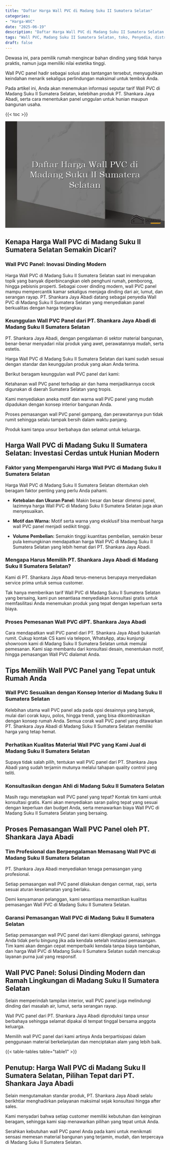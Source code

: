 ```yaml
---
title: "Daftar Harga Wall PVC di Madang Suku II Sumatera Selatan"
categories: 
- "Harga-WVC"
date: "2025-06-19"
description: "Daftar Harga Wall PVC di Madang Suku II Sumatera Selatan untuk tempat tinggal, office, dan toko. Panel berkualitas, pilihan motif, variasi warna menarik, dengan servis penempatan oleh teknisi profesional serta garansi resmi!|Servis penyediaan Wall PVC di Madang Suku II Sumatera Selatan untuk keperluan hunian, office, atau toko, dengan material berkualitas dan penempatan oleh tenaga ahli berpengalaman serta jaminan resmi.|Alternatif Wall PVC di Madang Suku II Sumatera Selatan yang terpercaya untuk hunian, perkantoran, dan ritel, dengan produk berkualitas dan instalasi ditangani oleh teknisi profesional dan jaminan resmi.|Penjualan Wall PVC di Madang Suku II Sumatera Selatan bagi tempat tinggal, kantor, serta toko, dengan panel berkualitas dan pemasangan dikerjakan oleh tenaga ahli ahli, lengkap dengan kepastian resmi.}"
tags: "Wall PVC, Madang Suku II Sumatera Selatan, toko, Penyedia, distributor"
draft: false
---
```


Dewasa ini, para pemilik rumah mengincar bahan dinding yang tidak hanya praktis, namun juga memiliki nilai estetika tinggi.

Wall PVC panel hadir sebagai solusi atas tantangan tersebut, menyuguhkan keindahan menarik sekaligus perlindungan maksimal untuk tembok Anda.

Pada artikel ini, Anda akan menemukan informasi seputar tarif Wall PVC di Madang Suku II Sumatera Selatan, kelebihan produk PT. Shankara Jaya Abadi, serta cara menentukan panel unggulan untuk hunian maupun bangunan usaha.

{{< toc >}}

![Daftar Harga Wall PVC di Madang Suku II Sumatera Selatan](/images/Harga-WVC/Daftar-Harga-Wall-PVC-di-Madang-Suku-II-Sumatera-Selatan.png)


## Kenapa Harga Wall PVC di Madang Suku II Sumatera Selatan Semakin Dicari?

### Wall PVC Panel: Inovasi Dinding Modern

Harga Wall PVC di Madang Suku II Sumatera Selatan saat ini merupakan topik yang banyak diperbincangkan oleh penghuni rumah, pemborong, hingga pebisnis properti. Sebagai cover dinding modern, wall PVC panel mampu mempercantik kamar sekaligus menjaga dinding dari air, lumut, dan serangan rayap. PT. Shankara Jaya Abadi datang sebagai penyedia Wall PVC di Madang Suku II Sumatera Selatan yang menyediakan panel berkualitas dengan harga terjangkau

### Keunggulan Wall PVC Panel dari PT. Shankara Jaya Abadi di Madang Suku II Sumatera Selatan

PT. Shankara Jaya Abadi, dengan pengalaman di sektor material bangunan, benar-benar menyadari nilai produk yang awet, perawatannya mudah, serta estetis.

Harga Wall PVC di Madang Suku II Sumatera Selatan dari kami sudah sesuai dengan standar dan keunggulan produk yang akan Anda terima.

Berikut beragam keunggulan wall PVC panel dari kami:

Ketahanan wall PVC panel terhadap air dan hama menjadikannya cocok digunakan di daerah Sumatera Selatan yang tropis.

Kami menyediakan aneka motif dan warna wall PVC panel yang mudah dipadukan dengan konsep interior bangunan Anda.

Proses pemasangan wall PVC panel gampang, dan perawatannya pun tidak rumit sehingga selalu tampak bersih dalam waktu panjang.

Produk kami tanpa unsur berbahaya dan selamat untuk keluarga.

## Harga Wall PVC di Madang Suku II Sumatera Selatan: Investasi Cerdas untuk Hunian Modern

### Faktor yang Mempengaruhi Harga Wall PVC di Madang Suku II Sumatera Selatan

Harga Wall PVC di Madang Suku II Sumatera Selatan ditentukan oleh beragam faktor penting yang perlu Anda pahami.

- **Ketebalan dan Ukuran Panel:** Makin besar dan besar dimensi panel, lazimnya harga Wall PVC di Madang Suku II Sumatera Selatan juga akan menyesuaikan.

- **Motif dan Warna:** Motif serta warna yang eksklusif bisa membuat harga wall PVC panel menjadi sedikit tinggi.

- **Volume Pembelian:** Semakin tinggi kuantitas pembelian, semakin besar pula kemungkinan mendapatkan harga Wall PVC di Madang Suku II Sumatera Selatan yang lebih hemat dari PT. Shankara Jaya Abadi.

### Mengapa Harus Memilih PT. Shankara Jaya Abadi di Madang Suku II Sumatera Selatan?

Kami di PT. Shankara Jaya Abadi terus-menerus berupaya menyediakan service prima untuk semua customer.

Tak hanya memberikan tarif Wall PVC di Madang Suku II Sumatera Selatan yang bersaing, kami pun senantiasa menyediakan konsultasi gratis untuk memfasilitasi Anda menemukan produk yang tepat dengan keperluan serta biaya.

### Proses Pemesanan Wall PVC diPT. Shankara Jaya Abadi

Cara mendapatkan wall PVC panel dari PT. Shankara Jaya Abadi bukanlah rumit. Cukup kontak CS kami via telepon, WhatsApp, atau kunjungi showroom kami di Madang Suku II Sumatera Selatan untuk memulai pemesanan. Kami siap membantu dari konsultasi desain, menentukan motif, hingga pemasangan Wall PVC dialamat Anda.

## Tips Memilih Wall PVC Panel yang Tepat untuk Rumah Anda

### Wall PVC Sesuaikan dengan Konsep Interior di Madang Suku II Sumatera Selatan

Kelebihan utama wall PVC panel ada pada opsi desainnya yang banyak, mulai dari corak kayu, polos, hingga trendi, yang bisa dikombinasikan dengan konsep rumah Anda. Semua corak wall PVC panel yang ditawarkan PT. Shankara Jaya Abadi di Madang Suku II Sumatera Selatan memiliki harga yang tetap hemat.

### Perhatikan Kualitas Material Wall PVC yang Kami Jual di Madang Suku II Sumatera Selatan

Supaya tidak salah pilih, tentukan wall PVC panel dari PT. Shankara Jaya Abadi yang sudah terjamin mutunya melalui tahapan quality control yang teliti.

### Konsultasikan dengan Ahli di Madang Suku II Sumatera Selatan

Masih ragu menetapkan wall PVC panel yang tepat? Kontak tim kami untuk konsultasi gratis. Kami akan menyediakan saran paling tepat yang sesuai dengan keperluan dan budget Anda, serta menawarkan biaya Wall PVC di Madang Suku II Sumatera Selatan yang bersaing.

## Proses Pemasangan Wall PVC Panel oleh PT. Shankara Jaya Abadi

### Tim Profesional dan Berpengalaman Memasang Wall PVC di Madang Suku II Sumatera Selatan

PT. Shankara Jaya Abadi menyediakan tenaga pemasangan yang profesional.

Setiap pemasangan wall PVC panel dilakukan dengan cermat, rapi, serta sesuai aturan keselamatan yang berlaku.

Demi kenyamanan pelanggan, kami senantiasa memastikan kualitas pemasangan Wall PVC di Madang Suku II Sumatera Selatan.

### Garansi Pemasangan Wall PVC di Madang Suku II Sumatera Selatan

Setiap pemasangan wall PVC panel dari kami dilengkapi garansi, sehingga Anda tidak perlu bingung jika ada kendala setelah instalasi pemasangan. Tim kami akan dengan cepat memperbaiki kendala tanpa biaya tambahan, dan harga Wall PVC di Madang Suku II Sumatera Selatan sudah mencakup layanan purna jual yang responsif.

## Wall PVC Panel: Solusi Dinding Modern dan Ramah Lingkungan di Madang Suku II Sumatera Selatan

Selain memperindah tampilan interior, wall PVC panel juga melindungi dinding dari masalah air, lumut, serta serangan rayap.

Wall PVC panel dari PT. Shankara Jaya Abadi diproduksi tanpa unsur berbahaya sehingga selamat dipakai di tempat tinggal bersama anggota keluarga.

Memilih wall PVC panel dari kami artinya Anda berpartisipasi dalam penggunaan material berkelanjutan dan menciptakan alam yang lebih baik.

{{< table-tables table="table1" >}}

## Penutup: Harga Wall PVC di Madang Suku II Sumatera Selatan, Pilihan Tepat dari PT. Shankara Jaya Abadi

Selain mengutamakan standar produk, PT. Shankara Jaya Abadi selalu berikhtiar menghadirkan pelayanan maksimal sejak konsultasi hingga after sales.

Kami menyadari bahwa setiap customer memiliki kebutuhan dan keinginan beragam, sehingga kami siap menawarkan pilihan yang tepat untuk Anda.

Serahkan kebutuhan wall PVC panel Anda pada kami untuk menikmati sensasi memesan material bangunan yang terjamin, mudah, dan terpercaya di Madang Suku II Sumatera Selatan.